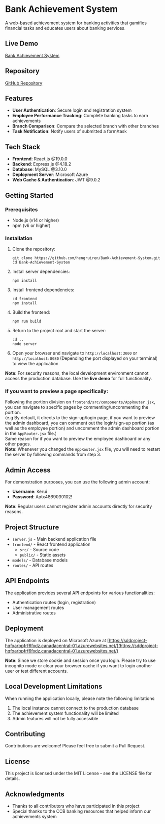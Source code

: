 # Bank Achievement System

A web-based achievement system for banking activities that gamifies financial tasks and educates users about banking services.

## Live Demo

[Bank Achievement System](https://sddproject-hqfxarbpfrf6fxdz.canadacentral-01.azurewebsites.net/)

## Repository

[GitHub Repository](https://github.com/hengruiren/Bank-Achievement-System)

## Features

- **User Authentication**: Secure login and registration system
- **Employee Performance Tracking**: Complete banking tasks to earn achievements
- **Branch Comparison**: Compare the selected branch with other branches
- **Task Notification**: Notify users of submitted a form/task

## Tech Stack

- **Frontend**: React.js @19.0.0
- **Backend**: Express.js @4.18.2
- **Database**: MySQL @3.10.0
- **Deployment Server**: Microsoft Azure
- **Web Cache & Authentication**: JWT @9.0.2

## Getting Started

### Prerequisites

- Node.js (v14 or higher)
- npm (v6 or higher)

### Installation

1. Clone the repository:
   ```
   git clone https://github.com/hengruiren/Bank-Achievement-System.git
   cd Bank-Achievement-System
   ```

2. Install server dependencies:
   ```
   npm install
   ```

3. Install frontend dependencies:
   ```
   cd frontend
   npm install
   ```

4. Build the frontend:
   ```
   npm run build
   ```

5. Return to the project root and start the server:
   ```
   cd ..
   node server
   ```

6. Open your browser and navigate to `http://localhost:3000` or `http://localhost:8080` (Depending the port displayed on your terminal) to view the application.

**Note**: For security reasons, the local development environment cannot access the production database. Use the **live demo** for full functionality. 

### If you want to preview a page specifically: 
Following the portion division on `frontend/src/components/AppRouter.jsx`, you can navigate to specific pages by commenting/uncommenting the portion.\
(e.g By default, it directs to the sign-up/login page, if you want to preview the admin dashboard, you can comment out the login/sign-up portion (as well as the employee portion) and uncomment the admin dashboard portion in the `AppRouter.jsx` file.)\
Same reason for if you want to preview the employee dashboard or any other pages. \
**Note**: Whenever you changed the `AppRouter.jsx` file, you will need to restart the server by following commands from step 3. 

## Admin Access

For demonstration purposes, you can use the following admin account:

- **Username**: Kerui
- **Password**: Aptx4869030102!

**Note**: Regular users cannot register admin accounts directly for security reasons.

## Project Structure

- `server.js` - Main backend application file
- `frontend/` - React frontend application
    - `src/` - Source code
    - `public/` - Static assets
- `models/` - Database models
- `routes/` - API routes

## API Endpoints

The application provides several API endpoints for various functionalities:

- Authentication routes (login, registration)
- User management routes
- Administrative routes

## Deployment

The application is deployed on Microsoft Azure at [https://sddproject-hqfxarbpfrf6fxdz.canadacentral-01.azurewebsites.net/](https://sddproject-hqfxarbpfrf6fxdz.canadacentral-01.azurewebsites.net/)

**Note**: Since we store cookie and session once you login. Please try to use incognito mode or clear your browser cache if you want to login another user or test different accounts. 


## Local Development Limitations

When running the application locally, please note the following limitations:

1. The local instance cannot connect to the production database
2. The achievement system functionality will be limited
3. Admin features will not be fully accessible

## Contributing

Contributions are welcome! Please feel free to submit a Pull Request.

## License

This project is licensed under the MIT License - see the LICENSE file for details.

## Acknowledgments

- Thanks to all contributors who have participated in this project
- Special thanks to the CCB banking resources that helped inform our achievements system